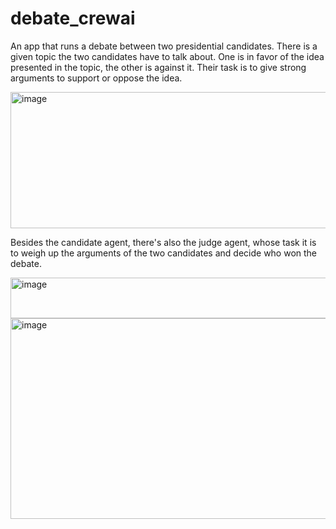 # debate_crewai

An app that runs a debate between two presidential candidates. There is a given topic the two candidates have to talk about. One is
in favor of the idea presented in the topic, the other is against it. Their task is to give strong arguments to support or oppose
the idea.

<img width="1191" height="218" alt="image" src="https://github.com/user-attachments/assets/15214aa6-1dc1-4599-97b6-838bdf2b4017" />

Besides the candidate agent, there's also the judge agent, whose task it is to weigh up the arguments of the two candidates and
decide who won the debate.

<img width="975" height="65" alt="image" src="https://github.com/user-attachments/assets/15d6f8c5-a1e6-4e80-891c-9a50205b95c8" />

<img width="1195" height="321" alt="image" src="https://github.com/user-attachments/assets/1a32b376-6f60-420a-80fa-894e3b3abdf9" />
